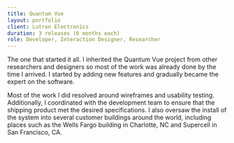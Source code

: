 ```yaml
---
title: Quantum Vue
layout: portfolio
client: Lutron Electronics
duration: 3 releases (6 months each)
role: Developer, Interaction Designer, Researcher
---
```


The one that started it all. I inherited the Quantum Vue project from other researchers and designers so most of the work was already done by the time I arrived. I started by adding new features and gradually became the expert on the software.

Most of the work I did resolved around wireframes and usability testing. Additionally, I coordinated with the development team to ensure that the shipping product met the desired specifications. I also oversaw the install of the system into several customer buildings around the world, including places such as the Wells Fargo building in Charlotte, NC and Supercell in San Francisco, CA.